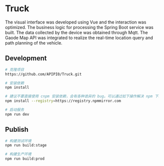 # Truck
The visual interface was developed using Vue and the interaction was optimized. The business logic for processing the Spring Boot service was built. The data collected by the device was obtained through Mqtt. The Gaode Map API was integrated to realize the real-time location query and path planning of the vehicle.


## Development
```bash
# 克隆项目
https://github.com/APIPI0/Truck.git

# 安装依赖
npm install

# 建议不要直接使用 cnpm 安装依赖，会有各种诡异的 bug。可以通过如下操作解决 npm 下载速度慢的问题
npm install --registry=https://registry.npmmirror.com

# 启动服务
npm run dev
```

## Publish
```bash
# 构建测试环境
npm run build:stage

# 构建生产环境
npm run build:prod
```
